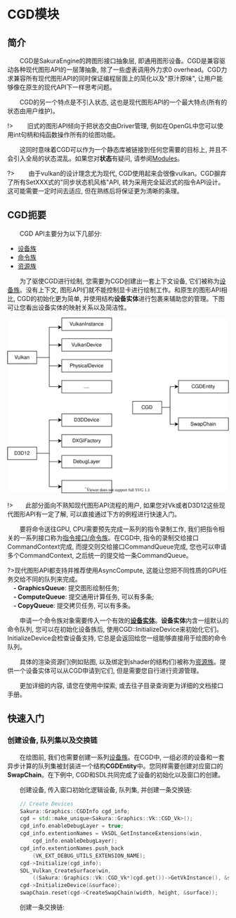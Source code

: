 <!--
 * @Author: your name
 * @Date: 2020-03-04 07:52:14
 * @LastEditTime: 2020-03-21 10:35:49
 * @LastEditors: Please set LastEditors
 * @Description: In User Settings Edit
 * @FilePath: \docs\Modules\CGD\CGD.md
 -->
<h1 align="left">CGD模块</h1>

## 简介
&emsp;&emsp;CGD是SakuraEngine的跨图形接口抽象层, 即通用图形设备。CGD是兼容驱动各种现代图形API的一层薄抽象, 除了一些虚表调用外力求0 overhead。CGD力求兼容所有现代图形API的同时保证编程层面上的简化以及"原汁原味", 让用户能够像在原生的现代API下一样思考问题。

&emsp;&emsp;CGD的另一个特点是不引入状态, 这也是现代图形API的一个最大特点(所有的状态由用户维护)。

!> &emsp;&emsp;旧式的图形API倾向于把状态交由Driver管理, 例如在OpenGL中您可以使用int句柄和纯函数操作所有的绘图功能。

&emsp;&emsp;这同时意味着CGD可以作为一个静态库被链接到任何您需要的目标上, 并且不会引入全局的状态混乱。如果您对**状态**有疑问, 请参阅[Modules](/Modules/README.md)。

?> &emsp;&emsp;由于vulkan的设计理念尤为现代, CGD使用起来会很像vulkan。CGD摒弃了所有SetXXX式的"同步状态机风格"API, 转为采用完全延迟式的指令API设计。这可能需要一定时间去适应, 但在熟练后将保证更为清晰的条理。


## CGD扼要

&emsp;&emsp;CGD API主要分为以下几部分:

- [设备族](StaticBuilds/CGD/CGD_Device.md)
- [命令族](StaticBuilds/CGD/CGD_Command.md)
- [资源族](StaticBuilds/CGD/CGD_Resource.md)

&emsp;&emsp;为了驱使CGD进行绘制, 您需要为CGD创建出一套上下文设备, 它们被称为[设备族](StaticBuilds/CGD/CGD_Device.md)。没有上下文, 图形API们就不能控制显卡进行绘制工作。和原生的图形API相比, CGD的初始化更为简单, 并使用结构**设备实体**进行包裹来辅助您的管理。下图可让您看出设备实体的映射关系以及简洁性。

![CGD_entity](CGDEntity.svg)

!>&emsp;&emsp;此部分面向不熟知现代图形API流程的用户, 如果您对Vk或者D3D12这些现代图形API有一定了解, 可以直接通过下方的例程进行快速入门。

&emsp;&emsp;要将命令送往GPU, CPU需要预先完成一系列的指令录制工作, 我们把指令相关的一系列接口称为[指令接口/命令族]()。在CGD中, 指令的录制交给接口CommandContext完成, 而提交则交给接口CommandQueue完成, 您也可以申请多个CommandContext, 之后统一的提交给一条CommandQueue。

?>现代图形API都支持并推荐使用AsyncCompute, 这能让您把不同性质的GPU任务交给不同的队列来完成。</br> 
&emsp;**- GraphicsQueue**: 提交图形绘制任务;</br> 
&emsp;**- ComputeQueue**: 提交通用计算任务, 可以有多条;</br> 
&emsp;**- CopyQueue**: 提交拷贝任务, 可以有多条。

&emsp;&emsp;申请一个命令族对象需要传入一个有效的[**设备实体**](StaticBuilds/CGD/CGD_Device.md)。**设备实体**内含一组默认的命令队列, 您可以在初始化设备族后, 使用CGD::InitializeDevice来初始化它们。InitializeDevice会检查设备支持, 它总是会返回给您一组能够直接用于绘图的命令队列。

&emsp;&emsp;具体的渲染资源们(例如贴图, 以及绑定到shader的结构们)被称为[资源族](StaticBuilds/CGD/CGD_Device.md)。提供一个设备实体可以从CGD申请到它们, 但是需要您自行进行资源管理。

&emsp;&emsp;更加详细的内容, 请您在使用中探索, 或去往子目录查询更为详细的文档接口手册。

## 快速入门
### 创建设备, 队列集以及交换链
&emsp;&emsp;在绘图前, 我们也需要创建一系列[设备族](StaticBuilds/CGD/CGD_Device.md)。在CGD中, 一组必须的设备和一套异步计算的队列集被封装进一个结构**CGDEntity**中。您同样需要创建对应窗口的**SwapChain**。在下例中, CGD和SDL共同完成了设备的初始化以及窗口的创建。

&emsp;&emsp;创建设备, 传入窗口初始化逻辑设备, 队列集, 并创建一条交换链:
``` cpp
    // Create Devices
    Sakura::Graphics::CGDInfo cgd_info;
    cgd = std::make_unique<Sakura::Graphics::Vk::CGD_Vk>();
    cgd_info.enableDebugLayer = true;
    cgd_info.extentionNames = VkSDL_GetInstanceExtensions(win,
        cgd_info.enableDebugLayer);
    cgd_info.extentionNames.push_back
        (VK_EXT_DEBUG_UTILS_EXTENSION_NAME);
    cgd->Initialize(cgd_info);
    SDL_Vulkan_CreateSurface(win,
        ((Sakura::Graphics::Vk::CGD_Vk*)cgd.get())->GetVkInstance(), &surface);
    cgd->InitializeDevice(&surface);
    swapChain.reset(cgd->CreateSwapChain(width, height, &surface));
```

&emsp;&emsp;创建一条交换链:
``` cpp

```
